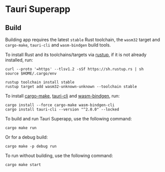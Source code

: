 # Tauri Superapp

## Build

Building app requires the latest `stable` Rust toolchain, the `wasm32` target and `cargo-make`, `tauri-cli` and
`wasm-bindgen` build tools.

To install Rust and its toolchains/targets via [rustup](https://rustup.rs/), if it is not already installed, run:

```shell
curl --proto '=https' --tlsv1.2 -sSf https://sh.rustup.rs | sh
source $HOME/.cargo/env

rustup toolchain install stable
rustup target add wasm32-unknown-unknown --toolchain stable
```

To install [cargo-make](https://github.com/sagiegurari/cargo-make), [tauri-cli](https://v2.tauri.app/start/create-project/) and
[wasm-bindgen](https://github.com/rustwasm/wasm-bindgen), run:

```shell
cargo install --force cargo-make wasm-bindgen-cli
cargo install tauri-cli --version "^2.0.0" --locked
```

To build and run Tauri Superapp, use the following command:

```shell
cargo make run
```

Or for a debug build:

```shell
cargo make -p debug run
```

To run without building, use the following command:

```shell
cargo make start
```
